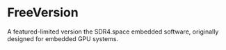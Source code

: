 # FreeVersion
A featured-limited version the SDR4.space embedded software, originally designed for embedded GPU systems.
